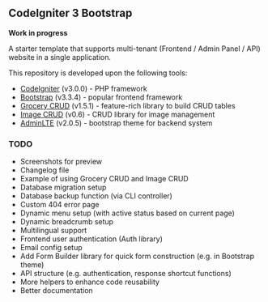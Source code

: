 ## CodeIgniter 3 Bootstrap 

**Work in progress**

A starter template that supports multi-tenant (Frontend / Admin Panel / API) website in a single application.

This repository is developed upon the following tools: 
* [CodeIgniter](http://www.codeigniter.com/) (v3.0.0) - PHP framework
* [Bootstrap](http://getbootstrap.com/) (v3.3.4) - popular frontend framework
* [Grocery CRUD](http://www.grocerycrud.com/) (v1.5.1) - feature-rich library to build CRUD tables
* [Image CRUD](http://www.grocerycrud.com/image-crud) (v0.6) - CRUD library for image management
* [AdminLTE](https://github.com/almasaeed2010/AdminLTE) (v2.0.5) - bootstrap theme for backend system


### TODO

* Screenshots for preview
* Changelog file
* Example of using Grocery CRUD and Image CRUD
* Database migration setup
* Database backup function (via CLI controller)
* Custom 404 error page
* Dynamic menu setup (with active status based on current page)
* Dynamic breadcrumb setup
* Multilingual support
* Frontend user authentication (Auth library)
* Email config setup
* Add Form Builder library for quick form construction (e.g. in Bootstrap theme)
* API structure (e.g. authentication, response shortcut functions)
* More helpers to enhance code reusability
* Better documentation
